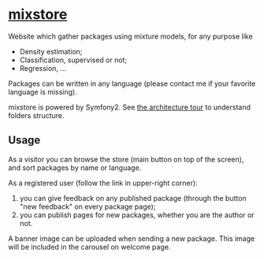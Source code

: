 # [mixstore](http://mixstore.org)

Website which gather packages using mixture models, for any purpose like

* Density estimation; 
* Classification, supervised or not; 
* Regression, ... 

Packages can be written in any language (please contact me if your favorite language is missing).

mixstore is powered by Symfony2. See [the architecture tour](http://symfony.com/doc/current/quick_tour/the_architecture.html) to understand folders structure.

## Usage

As a visitor you can browse the store (main button on top of the screen), and sort packages by name or language.

As a registered user (follow the link in upper-right corner):

1. you can give feedback on any published package (through the button "new feedback" on every package page);
2. you can publish pages for new packages, whether you are the author or not.

A banner image can be uploaded when sending a new package. This image will be included in the carousel on welcome page.
